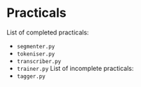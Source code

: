# Practicals

List of completed practicals:
* `segmenter.py`
* `tokeniser.py`
* `transcriber.py`
* `trainer.py`
List of incomplete practicals:
* `tagger.py`
